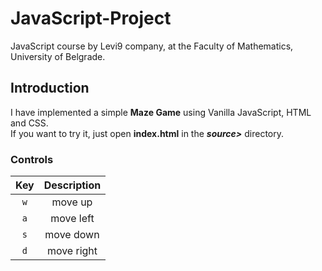 # JavaScript-Project
JavaScript course by Levi9 company, at the Faculty of Mathematics, University of Belgrade.


## Introduction
I have implemented a simple <strong>Maze Game</strong> using Vanilla JavaScript, HTML and CSS.  
If you want to try it, just open <strong>index.html</strong> in the <em><strong>source></strong></em> directory. 

### Controls
| Key | Description|
| :-------------: | :-----------------: |
| `w` | move up |
| `a` | move left |
| `s` | move down |
| `d` | move right |
